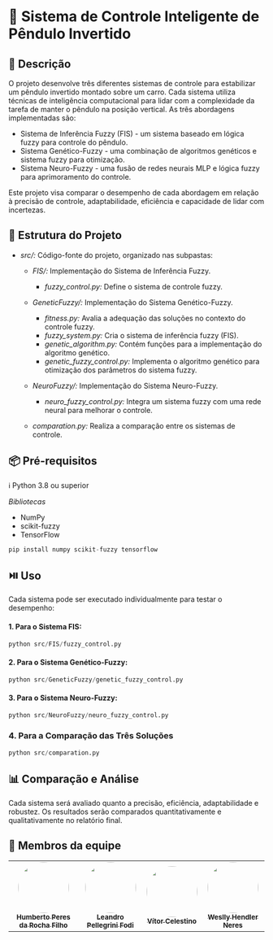 # 🤖 Sistema de Controle Inteligente de Pêndulo Invertido

## :bookmark_tabs: Descrição

O projeto desenvolve três diferentes sistemas de controle para estabilizar um pêndulo invertido montado sobre um carro. Cada sistema utiliza técnicas de inteligência computacional para lidar com a complexidade da tarefa de manter o pêndulo na posição vertical. As três abordagens implementadas são:
   - Sistema de Inferência Fuzzy (FIS) - um sistema baseado em lógica fuzzy para controle do pêndulo.
   - Sistema Genético-Fuzzy - uma combinação de algoritmos genéticos e sistema fuzzy para otimização.
   - Sistema Neuro-Fuzzy - uma fusão de redes neurais MLP e lógica fuzzy para aprimoramento do controle.

Este projeto visa comparar o desempenho de cada abordagem em relação à precisão de controle, adaptabilidade, eficiência e capacidade de lidar com incertezas.

## :file_folder: Estrutura do Projeto
   - *src/:* Código-fonte do projeto, organizado nas subpastas:

      - *FIS/:* Implementação do Sistema de Inferência Fuzzy.
         - *fuzzy_control.py:* Define o sistema de controle fuzzy.

      - *GeneticFuzzy/:* Implementação do Sistema Genético-Fuzzy.
          - *fitness.py:* Avalia a adequação das soluções no contexto do controle fuzzy.
          - *fuzzy_system.py:* Cria o sistema de inferência fuzzy (FIS).
          - *genetic_algorithm.py:* Contém funções para a implementação do algoritmo genético.
          - *genetic_fuzzy_control.py:* Implementa o algoritmo genético para otimização dos parâmetros do sistema fuzzy.

      - *NeuroFuzzy/:* Implementação do Sistema Neuro-Fuzzy.
          - *neuro_fuzzy_control.py:* Integra um sistema fuzzy com uma rede neural para melhorar o controle.

      - *comparation.py:* Realiza a comparação entre os sistemas de controle.

## :package: Pré-requisitos
ℹ️ Python 3.8 ou superior

*Bibliotecas*
- NumPy
- scikit-fuzzy
- TensorFlow

```python
pip install numpy scikit-fuzzy tensorflow
```
## ⏯️ Uso
Cada sistema pode ser executado individualmente para testar o desempenho:

#### 1. Para o Sistema FIS:

```python
python src/FIS/fuzzy_control.py
```

#### 2. Para o Sistema Genético-Fuzzy:

```python
python src/GeneticFuzzy/genetic_fuzzy_control.py
```

#### 3. Para o Sistema Neuro-Fuzzy:

```python
python src/NeuroFuzzy/neuro_fuzzy_control.py
```

### 4. Para a Comparação das Três Soluções

```python
python src/comparation.py
```

##  :bar_chart: Comparação e Análise

Cada sistema será avaliado quanto a precisão, eficiência, adaptabilidade e robustez. Os resultados serão comparados quantitativamente e qualitativamente no relatório final.

## 👥 Membros da equipe

<table align="center">
  <tr>
    <td align="center"><a href="https://github.com/humberto-peres"><img style="border-radius: 50%;" src="https://avatars.githubusercontent.com/u/118866895?s=400&u=a12412e21705d58ab604be67c1e1431c80174b64&v=4" width="100px;" /><br /><sub><b>Humberto Peres da Rocha Filho</b></sub></a><br /><a href="https://github.com/humberto-peres" title="Humberto Peres da Rocha Filho"></a></td>
    <td align="center"><a href="https://github.com/Pellegr1n1"><img style="border-radius: 50%;" src="https://avatars.githubusercontent.com/u/119978954?v=4" width="100px;"/><br /><sub><b>Leandro Pellegrini Fodi</b></sub></a><br /><a href="https://github.com/Pellegr1n1" title="Leandro Pellegrini Fodi"></a></td>
    <td align="center"><a href="https://github.com/v0cs"><img style="border-radius: 50%;" src="https://avatars.githubusercontent.com/u/104214178?v=4" width="100px;"/><br /><sub><b>Vítor Celestino</b></sub></a><br /><a href="https://github.com/v0cs" title="Vítor Celestino"></a></td>
    <td align="center"><a href="https://github.com/WesllyHn"><img style="border-radius: 50%;" src="https://avatars.githubusercontent.com/u/117309594?v=4" width="100px;"/><br /><sub><b>Weslly Hendler Neres</b></sub></a><br /><a href=https://github.com/WesllyHn" title="Weslly Hendler Neres"></a></td>
  </tr>
</table>
